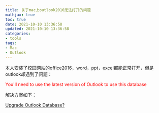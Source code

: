 ```yaml
---
title: 关于mac上outlook2016无法打开的问题
mathjax: true
toc: true
date: 2021-10-10 13:36:58
updated: 2021-10-10 13:36:58
categories:
- tools
tags:
- Mac
- Outlook
---
```

本人安装了校园网站的office2016，word，ppt，excel都能正常打开，但是outlook却遇到了问题：

<font color="red">You'll need to use the latest version of Outlook to use this database</font>

<!--more-->

解决方案如下：

[Upgrade Outlook Database?](https://answers.microsoft.com/en-us/mac/forum/macoffice2016-macoutlook/upgrade-outlook-database/3bc4c6ea-830a-4d1f-805c-a33018d08e2e)